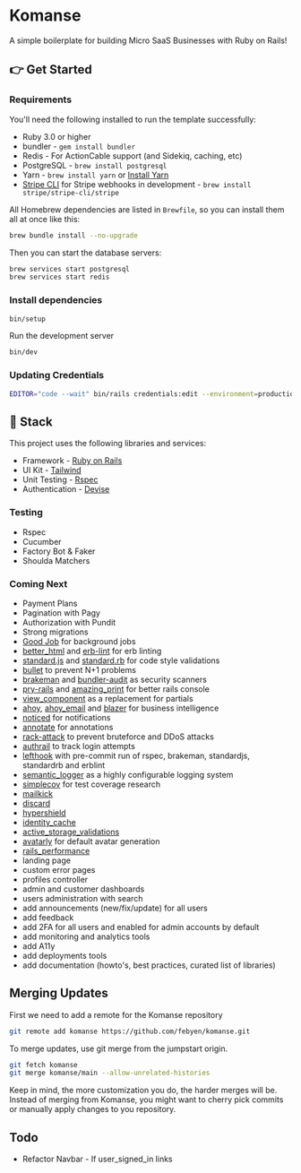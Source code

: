# Komanse

A simple boilerplate for building Micro SaaS Businesses with Ruby on Rails!

## 👉 Get Started

### Requirements

You'll need the following installed to run the template successfully:

* Ruby 3.0 or higher
* bundler - `gem install bundler`
* Redis - For ActionCable support (and Sidekiq, caching, etc)
* PostgreSQL - `brew install postgresql`
* Yarn - `brew install yarn` or [Install Yarn](https://yarnpkg.com/en/docs/install)
* [Stripe CLI](https://stripe.com/docs/stripe-cli) for Stripe webhooks in development - `brew install stripe/stripe-cli/stripe`

All Homebrew dependencies are listed in `Brewfile`, so you can install them all at once like this:

```bash
brew bundle install --no-upgrade
```

Then you can start the database servers:

```bash
brew services start postgresql
brew services start redis
```

### Install dependencies

```bash
bin/setup
```

Run the development server

```bash
bin/dev
```

### Updating Credentials

```bash
EDITOR="code --wait" bin/rails credentials:edit --environment=production
```

## 🥞 Stack

This project uses the following libraries and services:

* Framework - [Ruby on Rails](https://rubyonrails.org/)
* UI Kit - [Tailwind](https://tailwindcss.com)
* Unit Testing - [Rspec](https://rubyonrails.org/)
* Authentication - [Devise](https://github.com/heartcombo/devise)

### Testing

* Rspec
* Cucumber
* Factory Bot & Faker
* Shoulda Matchers

### Coming Next

* Payment Plans
* Pagination with Pagy
* Authorization with Pundit
* Strong migrations
* [Good Job](https://github.com/bensheldon/good_job) for background jobs
* [better_html](https://github.com/Shopify/better-html) and [erb-lint](https://github.com/Shopify/erb-lint) for erb linting
* [standard.js](https://standardjs.com) and [standard.rb](https://github.com/testdouble/standard) for code style validations
* [bullet](https://github.com/flyerhzm/bullet) to prevent N+1 problems
* [brakeman](https://github.com/presidentbeef/brakeman) and [bundler-audit](https://github.com/postmodern/bundler-audit) as security scanners
* [pry-rails](https://github.com/rweng/pry-rails) and [amazing_print](https://github.com/amazing-print/amazing_print) for better rails console
* [view_component](https://viewcomponent.org/) as a replacement for partials
* [ahoy](https://github.com/ankane/ahoy), [ahoy_email](https://github.com/ankane/ahoy_email) and [blazer](https://github.com/ankane/blazer) for business intelligence
* [noticed](https://github.com/excid3/noticed) for notifications
* [annotate](https://github.com/ctran/annotate_models) for annotations
* [rack-attack](https://github.com/rack/rack-attack) to prevent bruteforce and DDoS attacks
* [authrail](https://github.com/ankane/authtrail) to track login attempts
* [lefthook](https://github.com/evilmartians/lefthook) with pre-commit run of rspec, brakeman, standardjs, standardrb and erblint
* [semantic_logger](https://github.com/reidmorrison/semantic_logger) as a highly configurable logging system
* [simplecov](https://github.com/simplecov-ruby/simplecov) for test coverage research
* [mailkick](https://github.com/ankane/mailkick)
* [discard](https://github.com/jhawthorn/discard)
* [hypershield](https://github.com/ankane/hypershield)
* [identity_cache](https://github.com/Shopify/identity_cache)
* [active_storage_validations](https://github.com/igorkasyanchuk/active_storage_validations)
* [avatarly](https://github.com/lucek/avatarly) for default avatar generation
* [rails_performance](https://github.com/igorkasyanchuk/rails_performance)
* landing page
* custom error pages
* profiles controller
* admin and customer dashboards
* users administration with search
* add announcements (new/fix/update) for all users
* add feedback
* add 2FA for all users and enabled for admin accounts by default
* add monitoring and analytics tools
* add A11y
* add deployments tools
* add documentation (howto's, best practices, curated list of libraries)

## Merging Updates

First we need to add a remote for the Komanse repository

```bash
git remote add komanse https://github.com/febyen/komanse.git
```

To merge updates, use git merge from the jumpstart origin.

```bash
git fetch komanse
git merge komanse/main --allow-unrelated-histories
```

Keep in mind, the more customization you do, the harder merges will be. Instead of merging from Komanse, you might want to cherry pick commits or manually apply changes to you repository.

## Todo

* Refactor Navbar - If user_signed_in links
